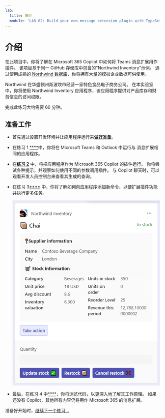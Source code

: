 ```yaml
---
lab:
  title: 简介
  module: 'LAB 02: Build your own message extension plugin with TypeScript (TS) for Microsoft 365 Copilot'
---
```


# 介绍

在此项目中，你将了解在 Microsoft 365 Copilot 中如何将 Teams 消息扩展用作插件。 该项目基于同一 GitHub 存储库[](https://github.com/OfficeDev/Copilot-for-M365-Plugins-Samples/tree/main/samples/msgext-northwind-inventory-ts)中包含的“Northwind Inventory”示例。 通过使用成熟的 [Northwind 数据库](https://learn.microsoft.com/dotnet/framework/data/adonet/sql/linq/downloading-sample-databases)，你将拥有大量的模拟企业数据可供使用。

Northwind 在华盛顿州斯波坎市经营一家特色食品电子商务公司。 在本实验室中，你将使用 Northwind Inventory 应用程序，该应用程序提供对产品库存和财务信息的访问权限。

完成此练习大约需要 60 分钟。

## 准备工作

- 首先通过设置开发环境并让应用程序运行来[**做好准备**](./2-prepare-development-environment.md)。

- 在练习 1 [****](./3-exercise-1-run-message-extension.md)中，你将在 Microsoft Teams 和 Outlook 中运行与 消息扩展[](https://learn.microsoft.com/microsoftteams/platform/messaging-extensions/what-are-messaging-extensions)相同的应用程序。

- 在[**练习 2**](./4-exercise-2-run-copilot-plugin.md) 中，将把应用程序作为 Microsoft 365 Copilot 的插件运行。 你将尝试各种提示，并观察如何使用不同的参数调用插件。 与 Copilot 聊天时，可以观看开发人员控制台来查看其生成的查询。

- 在练习 3[****](./5-exercise-3-add-new-command.md) 中，你将了解如何向应用程序添加新命令，以便扩展插件功能并执行更多任务。

  ![显示产品的自适应卡片的屏幕截图。](../media/1-00-product-card-only.png)

- 最后，在练习 4 中[****](./6-exercise-4-explore-plugin-source-code.md)，你将浏览代码，以更深入地了解其工作原理。 如果还没有 Copilot，其他所有内容仍将用作 Microsoft 365 的消息扩展。

准备好开始时，[继续下一个练习...](./2-prepare-development-environment.md)